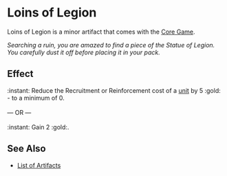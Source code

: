 # Loins of Legion

Loins of Legion is a minor artifact that comes with the [Core Game](../content.md).

*Searching a ruin, you are amazed to find a piece of the Statue of Legion. You carefully dust it off before placing it in your pack.*


## Effect

:instant: Reduce the Recruitment or Reinforcement cost of a [unit](units.md) by 5 :gold: - to a minimum of 0.<br><br>— OR —<br><br>:instant: Gain 2 :gold:.


## See Also

- [List of Artifacts](../artifacts.md)
